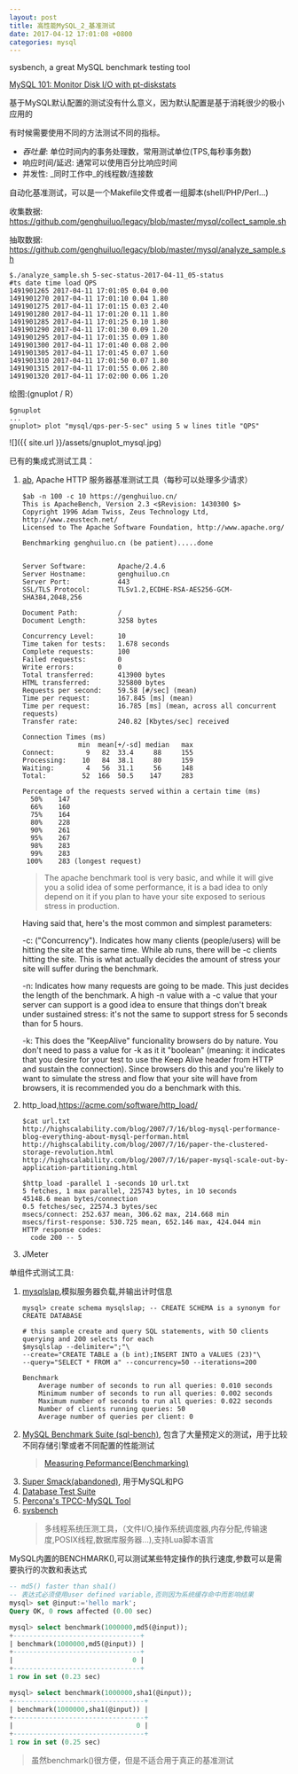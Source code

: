```yaml
---
layout: post
title: 高性能MySQL_2_基准测试
date: 2017-04-12 17:01:08 +0800
categories: mysql
---
```


sysbench, a great MySQL benchmark testing tool

[MySQL 101: Monitor Disk I/O with pt-diskstats](https://www.percona.com/blog/2014/09/04/mysql-101-monitor-disk-io-with-pt-diskstats/)

基于MySQL默认配置的测试没有什么意义，因为默认配置是基于消耗很少的极小应用的

有时候需要使用不同的方法测试不同的指标。
- *吞吐量*: 单位时间内的事务处理数，常用测试单位(TPS,每秒事务数)
- 响应时间/延迟: 通常可以使用百分比响应时间
- 并发性: _同时工作中_的线程数/连接数


自动化基准测试，可以是一个Makefile文件或者一组脚本(shell/PHP/Perl...)

收集数据: https://github.com/genghuiluo/legacy/blob/master/mysql/collect_sample.sh

抽取数据: https://github.com/genghuiluo/legacy/blob/master/mysql/analyze_sample.sh
``` shell
$./analyze_sample.sh 5-sec-status-2017-04-11_05-status
#ts date time load QPS
1491901265 2017-04-11 17:01:05 0.04 0.00
1491901270 2017-04-11 17:01:10 0.04 1.80
1491901275 2017-04-11 17:01:15 0.03 2.40
1491901280 2017-04-11 17:01:20 0.11 1.80
1491901285 2017-04-11 17:01:25 0.10 1.80
1491901290 2017-04-11 17:01:30 0.09 1.20
1491901295 2017-04-11 17:01:35 0.09 1.80
1491901300 2017-04-11 17:01:40 0.08 2.00
1491901305 2017-04-11 17:01:45 0.07 1.60
1491901310 2017-04-11 17:01:50 0.07 1.80
1491901315 2017-04-11 17:01:55 0.06 2.80
1491901320 2017-04-11 17:02:00 0.06 1.20
```

绘图:(gnuplot / R）
``` shell
$gnuplot
...
gnuplot> plot "mysql/qps-per-5-sec" using 5 w lines title "QPS"
```
![]({{ site.url }}/assets/gnuplot_mysql.jpg)

已有的集成式测试工具：
1. [ab](http://httpd.apache.org/docs/2.4/programs/ab.html), Apache HTTP 服务器基准测试工具（每秒可以处理多少请求）
	
	```
	$ab -n 100 -c 10 https://genghuiluo.cn/
    This is ApacheBench, Version 2.3 <$Revision: 1430300 $>
    Copyright 1996 Adam Twiss, Zeus Technology Ltd, http://www.zeustech.net/
    Licensed to The Apache Software Foundation, http://www.apache.org/
    
    Benchmarking genghuiluo.cn (be patient).....done
    
    
    Server Software:        Apache/2.4.6
    Server Hostname:        genghuiluo.cn
    Server Port:            443
    SSL/TLS Protocol:       TLSv1.2,ECDHE-RSA-AES256-GCM-SHA384,2048,256
    
    Document Path:          /
    Document Length:        3258 bytes
    
    Concurrency Level:      10
    Time taken for tests:   1.678 seconds
    Complete requests:      100
    Failed requests:        0
    Write errors:           0
    Total transferred:      413900 bytes
    HTML transferred:       325800 bytes
    Requests per second:    59.58 [#/sec] (mean)
    Time per request:       167.845 [ms] (mean)
    Time per request:       16.785 [ms] (mean, across all concurrent requests)
    Transfer rate:          240.82 [Kbytes/sec] received
    
    Connection Times (ms)
                  min  mean[+/-sd] median   max
    Connect:        9   82  33.4     88     155
    Processing:    10   84  38.1     80     159
    Waiting:        4   56  31.1     56     148
    Total:         52  166  50.5    147     283
    
    Percentage of the requests served within a certain time (ms)
      50%    147
      66%    160
      75%    164
      80%    228
      90%    261
      95%    267
      98%    283
      99%    283
     100%    283 (longest request)
    ```
    
    > The apache benchmark tool is very basic, and while it will give you a solid idea of some performance, it is a bad idea to only depend on it if you plan to have your site exposed to serious stress in production.
    
    Having said that, here's the most common and simplest parameters:
    
    -c: ("Concurrency"). Indicates how many clients (people/users) will be hitting the site at the same time. While ab runs, there will be -c clients hitting the site. This is what actually decides the amount of stress your site will suffer during the benchmark.
    
    -n: Indicates how many requests are going to be made. This just decides the length of the benchmark. A high -n value with a -c value that your server can support is a good idea to ensure that things don't break under sustained stress: it's not the same to support stress for 5 seconds than for 5 hours.
    
    -k: This does the "KeepAlive" funcionality browsers do by nature. You don't need to pass a value for -k as it it "boolean" (meaning: it indicates that you desire for your test to use the Keep Alive header from HTTP and sustain the connection). Since browsers do this and you're likely to want to simulate the stress and flow that your site will have from browsers, it is recommended you do a benchmark with this.

2. http_load,https://acme.com/software/http_load/
    ``` shell
    $cat url.txt
    http://highscalability.com/blog/2007/7/16/blog-mysql-performance-blog-everything-about-mysql-performan.html
    http://highscalability.com/blog/2007/7/16/paper-the-clustered-storage-revolution.html
    http://highscalability.com/blog/2007/7/16/paper-mysql-scale-out-by-application-partitioning.html

    $http_load -parallel 1 -seconds 10 url.txt 
    5 fetches, 1 max parallel, 225743 bytes, in 10 seconds
    45148.6 mean bytes/connection
    0.5 fetches/sec, 22574.3 bytes/sec
    msecs/connect: 252.637 mean, 306.62 max, 214.668 min
    msecs/first-response: 530.725 mean, 652.146 max, 424.044 min
    HTTP response codes:
      code 200 -- 5
    ```
3. JMeter

单组件式测试工具:
1. [mysqlslap](https://dev.mysql.com/doc/refman/5.7/en/mysqlslap.html),模拟服务器负载,并输出计时信息
    ```
    mysql> create schema mysqlslap; -- CREATE SCHEMA is a synonym for CREATE DATABASE
    
    # this sample create and query SQL statements, with 50 clients querying and 200 selects for each
    $mysqlslap --delimiter=";"\
    --create="CREATE TABLE a (b int);INSERT INTO a VALUES (23)"\
    --query="SELECT * FROM a" --concurrency=50 --iterations=200

    Benchmark
        Average number of seconds to run all queries: 0.010 seconds
        Minimum number of seconds to run all queries: 0.002 seconds
        Maximum number of seconds to run all queries: 0.022 seconds
        Number of clients running queries: 50
        Average number of queries per client: 0
    ```
2. [MySQL Benchmark Suite (sql-bench)](https://dev.mysql.com/doc/refman/5.5/en/mysql-benchmarks.html), 包含了大量预定义的测试，用于比较不同存储引擎或者不同配置的性能测试
    > [Measuring Peformance(Benchmarking)](https://dev.mysql.com/doc/refman/5.7/en/optimize-benchmarking.html)   
3. [Super Smack(abandoned)](https://github.com/tmountain/Super-Smack), 用于MySQL和PG
4. [Database Test Suite](http://osdldbt.sourceforge.net/)
5. [Percona's TPCC-MySQL Tool](https://github.com/Percona-Lab/tpcc-mysql)
6. [sysbench](https://github.com/akopytov/sysbench)
    > 多线程系统压测工具，（文件I/O,操作系统调度器,内存分配,传输速度,POSIX线程,数据库服务器...),支持Lua脚本语言

MySQL内置的BENCHMARK(),可以测试某些特定操作的执行速度,参数可以是需要执行的次数和表达式
``` sql
-- md5() faster than sha1()
-- 表达式必须使用user defined variable,否则因为系统缓存命中而影响结果
mysql> set @input:='hello mark';
Query OK, 0 rows affected (0.00 sec)

mysql> select benchmark(1000000,md5(@input));
+--------------------------------+
| benchmark(1000000,md5(@input)) |
+--------------------------------+
|                              0 |
+--------------------------------+
1 row in set (0.23 sec)

mysql> select benchmark(1000000,sha1(@input));
+---------------------------------+
| benchmark(1000000,sha1(@input)) |
+---------------------------------+
|                               0 |
+---------------------------------+
1 row in set (0.25 sec)
```
> 虽然benchmark()很方便，但是不适合用于真正的基准测试


